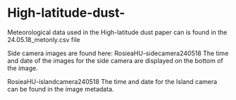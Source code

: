 # High-latitude-dust-
Meteorological data used in the High-latitude dust paper can is found in the 
24.05.18_metonly.csv file 

Side camera images are found here:
RosieaHU-sidecamera240518
The time and date of the images for the side camera are displayed on the bottom of the image. 

RosieaHU-islandcamera240518
The time and date for the Island camera can be found in the image metadata. 


